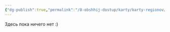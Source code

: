 ```yaml
---
{"dg-publish":true,"permalink":"/8-obshhij-dostup/karty/karty-regionov/"}
---
```


Здесь пока ничего нет :)